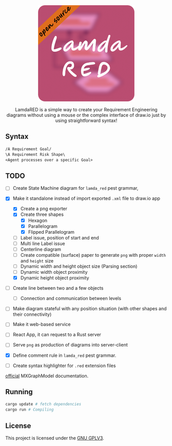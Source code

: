 <div align="center">
    <img src="./images/logo_lamda_red.png" width="300" height="300" />
    <p>LamdaRED is a simple way to create your Requirement Engineering diagrams
    without using a mouse or the complex interface of draw.io just by using
    straightforward syntax!</p>
</div>

## Syntax

```txt
/A Requirement Goal/
\A Requirement Risk Shape\
<Agent processes over a specific Goal>
```

## TODO

+ [ ] Create State Machine diagram for `lamda_red` pest grammar,
+ [x] Make it standalone instead of import exported `.xml` file to draw.io app
    + [x] Create a png exporter
    + [x] Create three shapes
        + [x] Hexagon
        + [x] Parallelogram
        + [x] Flipped Parallelogram
    + [ ] Label issue, position of start and end
    + [ ] Multi line Label issue
    + [ ] Centerline diagram
    + [ ] Create compatible (surface) paper to generate `png` with proper
          `width` and `height` size
    + [ ] Dynamic width and height object size (Parsing section)
    + [ ] Dynamic width object proximity
    + [x] Dynamic height object proximity
+ [ ] Create line between two and a few objects
    + [ ] Connection and communication between levels
+ [ ] Make diagram stateful with any position situation (with other shapes and
      their connectivity)
+ [ ] Make it web-based service
+ [ ] React App, it can request to a Rust server
+ [ ] Serve `png` as production of diagrams into server-client
+ [x] Define comment rule in `lamda_red` pest grammar.
+ [ ] Create syntax highlighter for `.red` extension files


[official](https://jgraph.github.io/mxgraph/docs/js-api/files/model/mxGraphModel-js.html)
MXGraphModel documentation.

## Running

```sh
cargo update # fetch dependencies 
cargo run # Compiling
```

## License

This project is licensed under the [GNU GPLV3](./LICENSE).